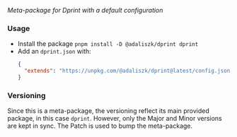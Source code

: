 _Meta-package for Dprint with a default configuration_

### Usage

- Install the package `pnpm install -D @adaliszk/dprint dprint`
- Add an `dprint.json` with:
  ```json
  {
    "extends": "https://unpkg.com/@adaliszk/dprint@latest/config.json"
  }
  ```

### Versioning

Since this is a meta-package, the versioning reflect its main provided package, in this case `dprint`.
However, only the Major and Minor versions are kept in sync. The Patch is used to bump the
meta-package.

